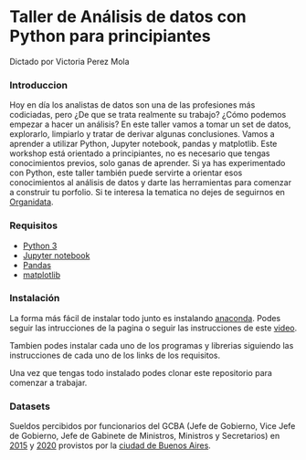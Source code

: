 # Taller de Análisis de datos con Python para principiantes
Dictado por Victoria Perez Mola

### Introduccion
Hoy en día los analistas de datos son una de las profesiones más codiciadas, pero ¿De que se trata realmente su trabajo? ¿Cómo podemos empezar a hacer un análisis?
En este taller vamos a tomar un set de datos, explorarlo, limpiarlo y tratar de derivar algunas conclusiones. Vamos a aprender a utilizar Python, Jupyter notebook, pandas y matplotlib.
Este workshop está orientado a principiantes, no es necesario que tengas conocimientos previos, solo ganas de aprender. Si ya has experimentado con Python, este taller también puede servirte a orientar esos conocimientos al análisis de datos y darte las herramientas para comenzar a construir tu porfolio.
Si te interesa la tematica no dejes de seguirnos en [Organidata](https://www.instagram.com/organidata/).

### Requisitos
- [Python 3](https://www.python.org/downloads/)
- [Jupyter notebook](https://jupyter.org/install)
- [Pandas](https://pandas.pydata.org/pandas-docs/stable/getting_started/install.html)
- [matplotlib](https://matplotlib.org/)

### Instalación 
La forma más fácil de instalar todo junto es instalando [anaconda](https://www.anaconda.com/products/individual#Downloads). Podes seguir las intrucciones de la pagina o seguir las instrucciones de este [video](https://www.instagram.com/p/CNxw6OOibxI/?utm_source=ig_web_copy_link).

Tambien podes instalar cada uno de los programas y librerias siguiendo las instrucciones de cada uno de los links de los requisitos.

Una vez que tengas todo instalado podes clonar este repositorio para comenzar a trabajar. 

### Datasets
Sueldos percibidos por funcionarios del GCBA (Jefe de Gobierno, Vice Jefe de Gobierno, Jefe de Gabinete de Ministros, Ministros y Secretarios) en [2015](https://data.buenosaires.gob.ar/dataset/sueldo-funcionarios/archivo/juqdkmgo-2034-resource) y [2020](https://data.buenosaires.gob.ar/dataset/sueldo-funcionarios/archivo/cf0db5dd-11c8-43e1-a509-30563b82621d) provistos por la [ciudad de Buenos Aires](https://data.buenosaires.gob.ar/). 

